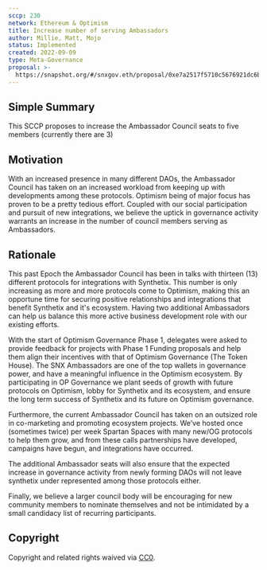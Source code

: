 ```yaml
---
sccp: 230
network: Ethereum & Optimism
title: Increase number of serving Ambassadors 
author: Millie, Matt, Mojo
status: Implemented
created: 2022-09-09
type: Meta-Governance
proposal: >-
  https://snapshot.org/#/snxgov.eth/proposal/0xe7a2517f5710c5676921dc6b02c158a564b4b07a43697d1072c1edea71f71a49
---
```


## Simple Summary

This SCCP proposes to increase the Ambassador Council seats to five members (currently there are 3)


## Motivation

With an increased presence in many different DAOs, the Ambassador Council has taken on an increased workload from keeping up with developments among these protocols. Optimism being of major focus has proven to be a pretty tedious effort. Coupled with our social participation and pursuit of new integrations, we believe the uptick in governance activity warrants an increase in the number of council members serving as Ambassadors.


## Rationale

This past Epoch the Ambassador Council has been in talks with thirteen (13) different protocols for integrations with Synthetix. This number is only increasing as more and more protocols come to Optimism, making this an opportune time for securing positive relationships and integrations that benefit Synthetix and it's ecosystem. Having two additional Ambassadors can help us balance this more active business development role with our existing efforts. 

With the start of Optimism Governance Phase 1, delegates were asked to provide feedback for projects with Phase 1 Funding proposals and help them align their incentives with that of Optimism Governance (The Token House). The SNX Ambassadors are one of the top wallets in governance power, and have a meaningful influence in the Optimism ecosystem. By participating in OP Governance we plant seeds of growth with future protocols on Optimism, lobby for Synthetix and its ecosystem, and ensure the long term success of Synthetix and its future on Optimism governance.

Furthermore, the current Ambassador Council has taken on an outsized role in co-marketing and promoting ecosystem projects. We’ve hosted once (sometimes twice) per week Spartan Spaces with many new/OG protocols to help them grow, and from these calls partnerships have developed, campaigns have begun, and integrations have occurred. 

The additional Ambassador seats will also ensure that the expected increase in governance activity from newly forming DAOs will not leave synthetix under represented among those protocols either.

Finally, we believe a larger council body will be encouraging for new community members to nominate themselves and not be intimidated by a small candidacy list of recurring participants. 


## Copyright

Copyright and related rights waived via [CC0](https://creativecommons.org/publicdomain/zero/1.0/).
